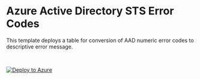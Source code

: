 # Azure Active Directory STS Error Codes

This template deploys a table for conversion of AAD numeric error codes to descriptive error message.

<br>


[![Deploy to Azure](https://aka.ms/deploytoazurebutton)](https://portal.azure.com/#create/Microsoft.Template/uri/https%3A%2F%2Fraw.githubusercontent.com%2FAzure%2FAzure-Sentinel%2Fmaster%2FParsers%2FASimAuthentication%2FARM%2FAADSTSErrorCodes%2FAADSTSErrorCodes.json)
